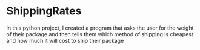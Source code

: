 # ShippingRates
In this python project, I created a program that asks the user for the weight of their package and then tells them which method of shipping is cheapest and how much it will cost to ship their package
